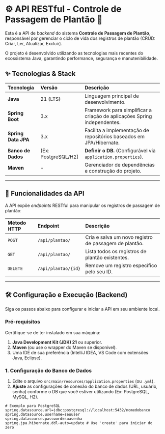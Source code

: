 # ⚙️ API RESTful - Controle de Passagem de Plantão 🚀

Esta é a API de *backend* do sistema **Controle de Passagem de Plantão**, responsável por gerenciar o ciclo de vida dos registros de plantão (CRUD: Criar, Ler, Atualizar, Excluir).

O projeto é desenvolvido utilizando as tecnologias mais recentes do ecossistema Java, garantindo performance, segurança e manutenibilidade.

## ✨ Tecnologias & Stack

| Tecnologia | Versão | Descrição |
| :--- | :--- | :--- |
| **Java** | 21 (LTS) | Linguagem principal de desenvolvimento. |
| **Spring Boot** | 3.x | Framework para simplificar a criação de aplicações Spring independentes. |
| **Spring Data JPA** | 3.x | Facilita a implementação de repositórios baseados em JPA/Hibernate. |
| **Banco de Dados** | (Ex: PostgreSQL/H2) | **Definir o DB.** (Configurável via `application.properties`). |
| **Maven** | - | Gerenciador de dependências e construção do projeto. |

---

## 🎯 Funcionalidades da API

A API expõe *endpoints* RESTful para manipular os registros de passagem de plantão:

| Método HTTP | Endpoint | Descrição |
| :--- | :--- | :--- |
| `POST` | `/api/plantao/` | Cria e salva um novo registro de passagem de plantão. |
| `GET` | `/api/plantao/` | Lista todos os registros de plantão existentes. |
| `DELETE` | `/api/plantao/{id}` | Remove um registro específico pelo seu ID. |

---

## 🛠️ Configuração e Execução (Backend)

Siga os passos abaixo para configurar e iniciar a API em seu ambiente local.

### Pré-requisitos

Certifique-se de ter instalado em sua máquina:

1.  **Java Development Kit (JDK) 21** ou superior.
2.  **Maven** (ou use o wrapper do Maven se disponível).
3.  Uma IDE de sua preferência (IntelliJ IDEA, VS Code com extensões Java, Eclipse).

### 1. Configuração do Banco de Dados

1.  Edite o arquivo `src/main/resources/application.properties` (ou `.yml`).
2.  **Ajuste** as configurações de conexão do banco de dados (URL, usuário, senha) conforme o DB que você estiver utilizando (Ex: PostgreSQL, MySQL, H2).

```properties
# Exemplo para PostgreSQL
spring.datasource.url=jdbc:postgresql://localhost:5432/nomedobanco
spring.datasource.username=seuuser
spring.datasource.password=suasenha
spring.jpa.hibernate.ddl-auto=update # Use 'create' para iniciar do zero
